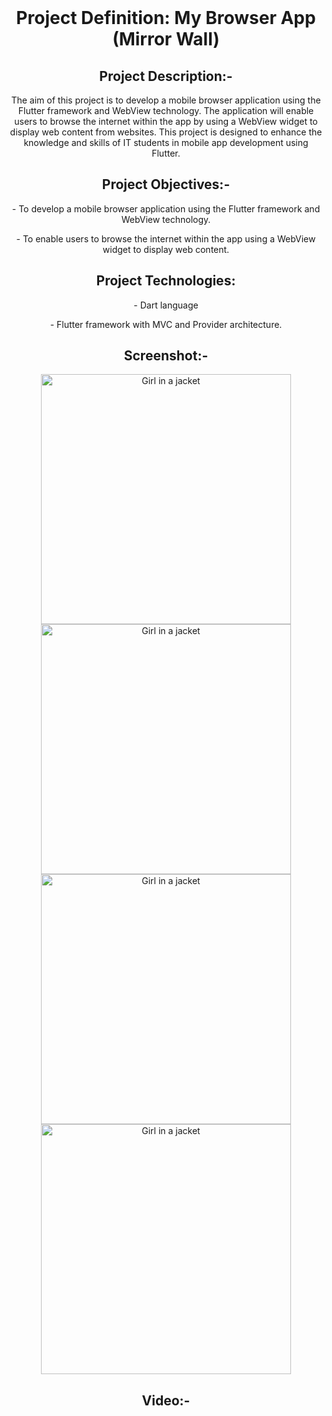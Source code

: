 <header>
  <h1>Project Definition: My Browser App (Mirror Wall)</h1>

<h2>Project Description:-</h2>
<p>The aim of this project is to develop a mobile browser application using the Flutter framework
and WebView technology. The application will enable users to browse the internet within the app
by using a WebView widget to display web content from websites. This project is designed to
enhance the knowledge and skills of IT students in mobile app development using Flutter.</p>

<h2>Project Objectives:-</h2>
<p>- To develop a mobile browser application using the Flutter framework and WebView
technology.</p>
<p>- To enable users to browse the internet within the app using a WebView widget to display web
content.</p>

<h2>Project Technologies:</h2>
<p>- Dart language</p>
<p>- Flutter framework with MVC and Provider architecture.</p>

 <h2>Screenshot:-</h2>
<img src="https://github.com/aryansabhani/pr_2/assets/112259316/6b648d51-887a-4fe7-8ca2-6409eb06da8d" alt="Girl in a jacket" height="400">
<img src="https://github.com/aryansabhani/pr_2/assets/112259316/af8e551d-4c1a-43c8-9636-243e647a987f" alt="Girl in a jacket" height="400">
<img src="https://github.com/aryansabhani/pr_2/assets/112259316/604baa22-7d4d-4b93-acc6-7db12ff91cf7" alt="Girl in a jacket" height="400">
<img src="https://github.com/aryansabhani/pr_2/assets/112259316/9cfb3084-09ad-4e80-9cb0-e4066ce6ea8b" alt="Girl in a jacket" height="400">

<h2>Video:-</h2>
